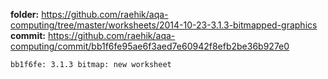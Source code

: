 **folder:** https://github.com/raehik/aqa-computing/tree/master/worksheets/2014-10-23-3.1.3-bitmapped-graphics
**commit:** https://github.com/raehik/aqa-computing/commit/bb1f6fe95ae6f3aed7e60942f8efb2be36b927e0

    bb1f6fe: 3.1.3 bitmap: new worksheet
